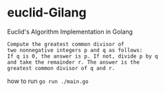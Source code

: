 # euclid-Gilang
Euclid's Algorithm Implementation in Golang

```
Compute the greatest common divisor of 
two nonnegative integers p and q as follows: 
If q is 0, the answer is p. If not, divide p by q
and take the remainder r. The answer is the
greatest common divisor of q and r.
```

how to run `go run ./main.go`
